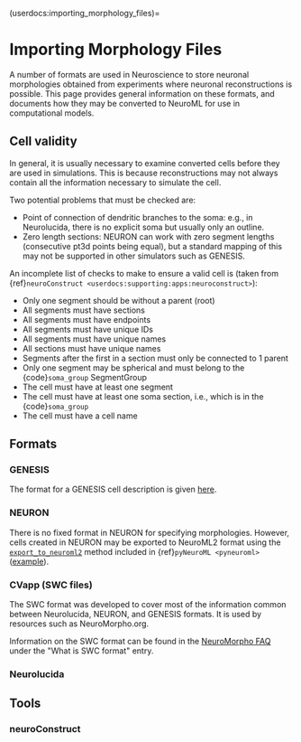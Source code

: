 (userdocs:importing_morphology_files)=
# Importing Morphology Files

A number of formats are used in Neuroscience to store neuronal morphologies obtained from experiments where neuronal reconstructions is possible.
This page provides general information on these formats, and documents how they may be converted to NeuroML for use in computational models.

## Cell validity

In general, it is usually necessary to examine converted cells before they are used in simulations.
This is because reconstructions may not always contain all the information necessary to simulate the cell.

Two potential problems that must be checked are:

- Point of connection of dendritic branches to the soma: e.g., in Neurolucida, there is no explicit soma but usually only an outline.
- Zero length sections: NEURON can work with zero segment lengths (consecutive pt3d points being equal), but a standard mapping of this may not be supported in other simulators such as GENESIS.

An incomplete list of checks to make to ensure a valid cell is (taken from {ref}`neuroConstruct <userdocs:supporting:apps:neuroconstruct>`):

- Only one segment should be without a parent (root)
- All segments must have sections
- All segments must have endpoints
- All segments must have unique IDs
- All segments must have unique names
- All sections must have unique names
- Segments after the first in a section must only be connected to 1 parent
- Only one segment may be spherical and must belong to the {code}`soma_group` SegmentGroup
- The cell must have at least one segment
- The cell must have at least one soma section, i.e., which is in the {code}`soma_group`
- The cell must have a cell name

## Formats

### GENESIS

The format for a GENESIS cell description is given [here](http://www.genesis-sim.org/GENESIS/Hyperdoc/Manual-25.html#readcell).
### NEURON

There is no fixed format in NEURON for specifying morphologies.
However, cells created in NEURON may be exported to NeuroML2 format using the [`export_to_neuroml2`](https://pyneuroml.readthedocs.io/en/stable/pyneuroml.neuron.html#pyneuroml.neuron.export_to_neuroml2) method included in {ref}`pyNeuroML <pyneuroml>` ([example](https://github.com/OpenSourceBrain/SmithEtAl2013-L23DendriticSpikes/blob/master/NeuroML2/export_nml2.py)).

### CVapp (SWC files)

The SWC format was developed to cover most of the information common between Neurolucida, NEURON, and GENESIS formats.
It is used by resources such as NeuroMorpho.org.

Information on the SWC format can be found in the [NeuroMorpho FAQ](http://neuromorpho.org/myfaq.jsp) under the "What is SWC format" entry.

### Neurolucida


## Tools

### neuroConstruct

### 
